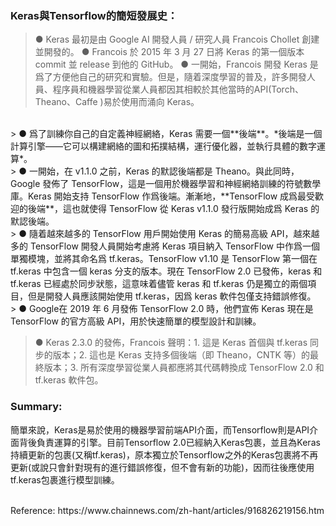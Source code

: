 ### Keras與Tensorflow的簡短發展史：
> ● Keras 最初是由 Google AI 開發人員 / 研究人員 Francois Chollet 創建並開發的。
> ● Francois 於 2015 年 3 月 27 日將 Keras 的第一個版本 commit 並 release 到他的 GitHub。
> ● 一開始，Francois 開發 Keras 是爲了方便他自己的研究和實驗。但是，隨着深度學習的普及，許多開發人員、程序員和機器學習從業人員都因其相較於其他當時的API(Torch、Theano、Caffe
)易於使用而涌向 Keras。
<br/>
> ● 爲了訓練你自己的自定義神經網絡，Keras 需要一個**後端**。*後端是一個計算引擎——它可以構建網絡的圖和拓撲結構，運行優化器，並執行具體的數字運算*。
<br/>
> ● 一開始，在 v1.1.0 之前，Keras 的默認後端都是 Theano。與此同時，Google 發佈了 TensorFlow，這是一個用於機器學習和神經網絡訓練的符號數學庫。Keras 開始支持 TensorFlow 作爲後端。漸漸地，**TensorFlow 成爲最受歡迎的後端**，這也就使得 TensorFlow 從 Keras v1.1.0 發行版開始成爲 Keras 的默認後端。
<br/>
> ● 隨着越來越多的 TensorFlow 用戶開始使用 Keras 的簡易高級 API，越來越多的 TensorFlow 開發人員開始考慮將 Keras 項目納入 TensorFlow 中作爲一個單獨模塊，並將其命名爲 tf.keras。TensorFlow v1.10 是 TensorFlow 第一個在 tf.keras 中包含一個 keras 分支的版本。現在 TensorFlow 2.0 已發佈，keras 和 tf.keras 已經處於同步狀態，這意味着儘管 keras 和 tf.keras 仍是獨立的兩個項目，但是開發人員應該開始使用 tf.keras，因爲 keras 軟件包僅支持錯誤修復。
<br/>
> ● Google在 2019 年 6 月發佈 TensorFlow 2.0 時，他們宣佈 Keras 現在是 TensorFlow 的官方高級 API，用於快速簡單的模型設計和訓練。

> ● Keras 2.3.0 的發佈，Francois 聲明：1. 這是 Keras 首個與 tf.keras 同步的版本；2. 這也是 Keras 支持多個後端（即 Theano，CNTK 等）的最終版本；3. 所有深度學習從業人員都應將其代碼轉換成 TensorFlow 2.0 和 tf.keras 軟件包。

### Summary:<br/>
簡單來說，Keras是易於使用的機器學習前端API介面，而Tensorflow則是API介面背後負責運算的引擎。目前Tensorflow 2.0已經納入Keras包裹，並且為Keras持續更新的包裹(又稱tf.keras)，原本獨立於Tensorflow之外的Keras包裹將不再更新(或說只會針對現有的進行錯誤修復，但不會有新的功能)，因而往後應使用tf.keras包裹進行模型訓練。


<br/>
Reference: https://www.chainnews.com/zh-hant/articles/916826219156.htm

